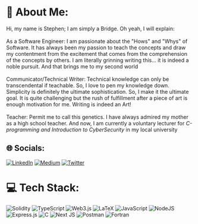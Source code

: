 # 💫 About Me:
Hi, my name is Stephen; I am simply a Bridge. Oh yeah, I will explain:<br><br>As a Software Engineer: I am passionate about the "Hows" and "Whys" of Software. It has always been my passion to teach the concepts and draw my contentment from the excitement that comes from the comprehension of the concepts by others. I am literally grinning writing this... it is indeed a noble pursuit. And that brings me to my second world<br>
<br>Communicator/Technical Writer: Technical knowledge can only be transcendental if teachable. So, I love to pen my knowledge down. Simplicity is definitely the ultimate sophistication. So, I make it the ultimate goal. It is quite challenging but the rush of fulfillment after a piece of art is enough motivation for me. Writing is indeed an Art! <br>
<br>Teacher: Permit me to call this genetics. I have always admired my mother as a high school teacher. And now, I am currently a voluntary lecturer for _C-programming and Introduction to CyberSecurity_ in my local university<br>





## 🌐 Socials:
[![LinkedIn](https://img.shields.io/badge/LinkedIn-%230077B5.svg?logo=linkedin&logoColor=white)](https://linkedin.com/in/https://www.linkedin.com/in/ogarsegun) [![Medium](https://img.shields.io/badge/Medium-12100E?logo=medium&logoColor=white)](https://medium.com/@https://medium.com/@ogarstephen98) [![Twitter](https://img.shields.io/badge/Twitter-%231DA1F2.svg?logo=Twitter&logoColor=white)](https://twitter.com/https://twitter.com/SEGUN08964882) 

# 💻 Tech Stack:
![Solidity](https://img.shields.io/badge/Solidity-%23363636.svg?style=for-the-badge&logo=solidity&logoColor=white) ![TypeScript](https://img.shields.io/badge/typescript-%23007ACC.svg?style=for-the-badge&logo=typescript&logoColor=white) ![Web3.js](https://img.shields.io/badge/web3.js-F16822?style=for-the-badge&logo=web3.js&logoColor=white) ![LaTeX](https://img.shields.io/badge/latex-%23008080.svg?style=for-the-badge&logo=latex&logoColor=white) ![JavaScript](https://img.shields.io/badge/javascript-%23323330.svg?style=for-the-badge&logo=javascript&logoColor=%23F7DF1E) ![NodeJS](https://img.shields.io/badge/node.js-6DA55F?style=for-the-badge&logo=node.js&logoColor=white) ![Express.js](https://img.shields.io/badge/express.js-%23404d59.svg?style=for-the-badge&logo=express&logoColor=%2361DAFB) ![C](https://img.shields.io/badge/c-%2300599C.svg?style=for-the-badge&logo=c&logoColor=white)   ![Next JS](https://img.shields.io/badge/Next-black?style=for-the-badge&logo=next.js&logoColor=white) ![Postman](https://img.shields.io/badge/Postman-FF6C37?style=for-the-badge&logo=postman&logoColor=white)  ![Fortran](https://img.shields.io/badge/Fortran-%23734F96.svg?style=for-the-badge&logo=fortran&logoColor=white)  


<!-- Proudly created with GPRM ( https://gprm.itsvg.in ) -->
